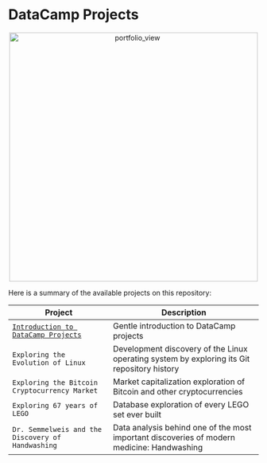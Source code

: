 # DataCamp Projects

<p align="center">
  <img width="500" alt="portfolio_view" src="https://vectorlogoseek.com/wp-content/uploads/2019/05/datacamp-vector-logo.png">
</p>

Here is a summary of the available projects on this repository:

| Project | Description |
| ------------- | ------------- |
| <a href="apple.com">`Introduction to DataCamp Projects`</a> | Gentle introduction to DataCamp projects  |
| `Exploring the Evolution of Linux`  | Development discovery of the Linux operating system by exploring its Git repository history |
| `Exploring the Bitcoin Cryptocurrency Market` | Market capitalization exploration of Bitcoin and other cryptocurrencies |
| `Exploring 67 years of LEGO` | Database exploration of every LEGO set ever built |
| `Dr. Semmelweis and the Discovery of Handwashing` | Data analysis behind one of the most important discoveries of modern medicine: Handwashing |

